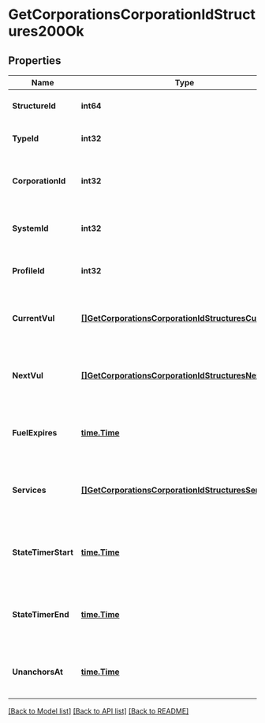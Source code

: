 # GetCorporationsCorporationIdStructures200Ok

## Properties
Name | Type | Description | Notes
------------ | ------------- | ------------- | -------------
**StructureId** | **int64** | The Item ID of the structure | [default to null]
**TypeId** | **int32** | The type id of the structure | [default to null]
**CorporationId** | **int32** | ID of the corporation that owns the structure | [default to null]
**SystemId** | **int32** | The solar system the structure is in | [default to null]
**ProfileId** | **int32** | The id of the ACL profile for this citadel | [default to null]
**CurrentVul** | [**[]GetCorporationsCorporationIdStructuresCurrentVul**](get_corporations_corporation_id_structures_current_vul.md) | This week&#39;s vulnerability windows, Monday is day 0 | [default to null]
**NextVul** | [**[]GetCorporationsCorporationIdStructuresNextVul**](get_corporations_corporation_id_structures_next_vul.md) | Next week&#39;s vulnerability windows, Monday is day 0 | [default to null]
**FuelExpires** | [**time.Time**](time.Time.md) | Date on which the structure will run out of fuel | [optional] [default to null]
**Services** | [**[]GetCorporationsCorporationIdStructuresService**](get_corporations_corporation_id_structures_service.md) | Contains a list of service upgrades, and their state | [optional] [default to null]
**StateTimerStart** | [**time.Time**](time.Time.md) | Date at which the structure entered it&#39;s current state | [optional] [default to null]
**StateTimerEnd** | [**time.Time**](time.Time.md) | Date at which the structure will move to it&#39;s next state | [optional] [default to null]
**UnanchorsAt** | [**time.Time**](time.Time.md) | Date at which the structure will unanchor | [optional] [default to null]

[[Back to Model list]](../README.md#documentation-for-models) [[Back to API list]](../README.md#documentation-for-api-endpoints) [[Back to README]](../README.md)


